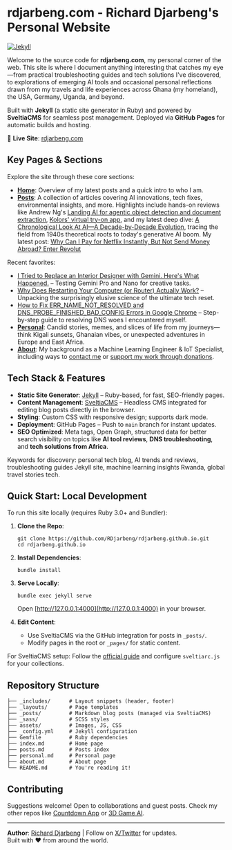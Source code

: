 # rdjarbeng.com - Richard Djarbeng's Personal Website

[![Jekyll](https://jekyllrb.com/img/logo-2x.png)](https://jekyllrb.com/) 

Welcome to the source code for **rdjarbeng.com**, my personal corner of the web. This site is where I document anything interesting that catches my eye—from practical troubleshooting guides and tech solutions I've discovered, to explorations of emerging AI tools and occasional personal reflections drawn from my travels and life experiences across Ghana (my homeland), the USA, Germany, Uganda, and beyond.

Built with **Jekyll** (a static site generator in Ruby) and powered by **SveltiaCMS** for seamless post management. Deployed via **GitHub Pages** for automatic builds and hosting.

🚀 **Live Site**: [rdjarbeng.com](https://rdjarbeng.com)

## Key Pages & Sections

Explore the site through these core sections:

- **[Home](https://rdjarbeng.com/)**: Overview of my latest posts and a quick intro to who I am.
- **[Posts](https://rdjarbeng.com/posts/)**: A collection of articles covering AI innovations, tech fixes, environmental insights, and more. Highlights include hands-on reviews like Andrew Ng's [Landing AI for agentic object detection and document extraction](https://rdjarbeng.com/agentic-object-detection-and-document-extraction-with-landing.ai/), [Kolors' virtual try-on app](https://rdjarbeng.com/kolors-virtual-try-on-nobody-s-gonna-know/), and my latest deep dive: [A Chronological Look At AI—A Decade-by-Decade Evolution](https://rdjarbeng.com/a-chronological-look-at-ai-a-decade-by-decade-evolution/), tracing the field from 1940s theoretical roots to today's generative AI boom. My latest post: [Why Can I Pay for Netflix Instantly, But Not Send Money Abroad? Enter Revolut](https://rdjarbeng.com/why-can-i-pay-for-netflix-instantly-but-not-send-money-abroad/)

Recent favorites:
  - [I Tried to Replace an Interior Designer with Gemini. Here's What Happened.](https://rdjarbeng.com/putting-google-s-gemini-pro-and-nano-banana-to-the-test/) – Testing Gemini Pro and Nano for creative tasks.
  - [Why Does Restarting Your Computer (or Router) Actually Work?](https://rdjarbeng.com/why-does-restarting-your-computer-or-router-actually-work/) – Unpacking the surprisingly elusive science of the ultimate tech reset.
  - [How to Fix ERR_NAME_NOT_RESOLVED and DNS_PROBE_FINISHED_BAD_CONFIG Errors in Google Chrome](https://rdjarbeng.com/how-to-fix-err-name-not-resolved-and-dns-probe-finished-bad-config-errors-in-google-chrome-due-to-dns/) – Step-by-step guide to resolving DNS woes I encountered myself.
- **[Personal](https://rdjarbeng.com/personal/)**: Candid stories, memes, and slices of life from my journeys—think Kigali sunsets, Ghanaian vibes, or unexpected adventures in Europe and East Africa.
- **[About](https://rdjarbeng.com/about/)**: My background as a Machine Learning Engineer & IoT Specialist, including ways to [contact me](https://rdjarbeng.com/about/#contact-form) or [support my work through donations](https://rdjarbeng.com/about/#donate).

## Tech Stack & Features

- **Static Site Generator**: [Jekyll](https://jekyllrb.com/) – Ruby-based, for fast, SEO-friendly pages.
- **Content Management**: [SveltiaCMS](https://github.com/sveltia/sveltia-cms) – Headless CMS integrated for editing blog posts directly in the browser.
- **Styling**: Custom CSS with responsive design; supports dark mode.
- **Deployment**: GitHub Pages – Push to `main` branch for instant updates.
- **SEO Optimized**: Meta tags, Open Graph, structured data for better search visibility on topics like **AI tool reviews**, **DNS troubleshooting**, and **tech solutions from Africa**.

Keywords for discovery: personal tech blog, AI trends and reviews, troubleshooting guides Jekyll site, machine learning insights Rwanda, global travel stories tech.

## Quick Start: Local Development

To run this site locally (requires Ruby 3.0+ and Bundler):

1. **Clone the Repo**:
   ```
   git clone https://github.com/RDjarbeng/rdjarbeng.github.io.git
   cd rdjarbeng.github.io
   ```

2. **Install Dependencies**:
   ```
   bundle install
   ```

3. **Serve Locally**:
   ```
   bundle exec jekyll serve
   ```
   Open [http://127.0.0.1:4000](http://127.0.0.1:4000) in your browser.

4. **Edit Content**:
   - Use SveltiaCMS via the GitHub integration for posts in `_posts/`.
   - Modify pages in the root or `_pages/` for static content.

For SveltiaCMS setup: Follow the [official guide](https://github.com/sveltia/sveltia-cms#usage) and configure `sveltiarc.js` for your collections.

## Repository Structure

```
├── _includes/      # Layout snippets (header, footer)
├── _layouts/       # Page templates
├── _posts/         # Markdown blog posts (managed via SveltiaCMS)
├── _sass/          # SCSS styles
├── assets/         # Images, JS, CSS
├── _config.yml     # Jekyll configuration
├── Gemfile         # Ruby dependencies
├── index.md        # Home page
├── posts.md        # Posts index
├── personal.md     # Personal page
├── about.md        # About page
└── README.md       # You're reading it!
```

## Contributing

Suggestions welcome!
Open to collaborations and guest posts. Check my other repos like [Countdown App](https://github.com/RDjarbeng/countdown-app) or [3D Game AI](https://github.com/RDjarbeng/3d-character-game).

---


**Author**: [Richard Djarbeng](https://rdjarbeng.com/about/) | Follow on [X/Twitter](https://twitter.com/DjarbengRichard) for updates.  
Built with ❤️ from around the world.
